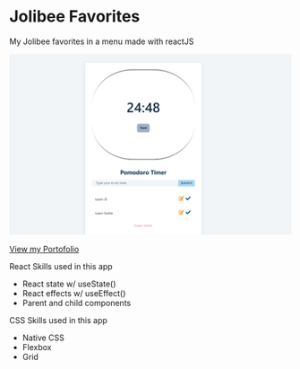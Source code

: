 # Jolibee Favorites

My Jolibee favorites in a menu made with reactJS

![alt text](https://raw.githubusercontent.com/vergarapog/pomo-todo/main/public/images/pomo.jpg "Sample image of web app")

[View my Portofolio](https://brianvergara.netlify.app/)

React Skills used in this app
- React state w/ useState()
- React effects w/ useEffect()
- Parent and child components

CSS Skills used in this app
- Native CSS
- Flexbox
- Grid
